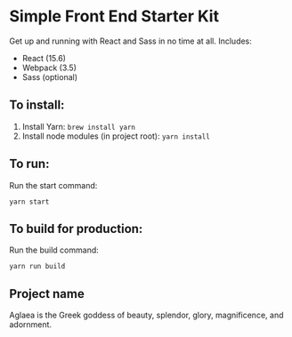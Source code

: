 # Simple Front End Starter Kit

Get up and running with React and Sass in no time at all. Includes:

* React (15.6)
* Webpack (3.5)
* Sass (optional)

## To install:

1. Install Yarn: `brew install yarn`
2. Install node modules (in project root): `yarn install`

## To run:

Run the start command:

`yarn start`

## To build for production:

Run the build command:

`yarn run build`

## Project name

Aglaea is the Greek goddess of beauty, splendor, glory, magnificence, and adornment.